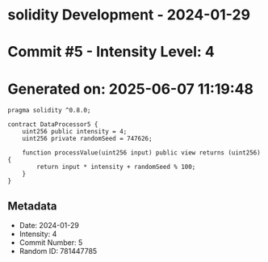 ﻿# solidity Development - 2024-01-29
# Commit #5 - Intensity Level: 4
# Generated on: 2025-06-07 11:19:48
```solidity
pragma solidity ^0.8.0;

contract DataProcessor5 {
    uint256 public intensity = 4;
    uint256 private randomSeed = 747626;

    function processValue(uint256 input) public view returns (uint256) {
        return input * intensity + randomSeed % 100;
    }
}
```
## Metadata
- Date: 2024-01-29
- Intensity: 4
- Commit Number: 5
- Random ID: 781447785
